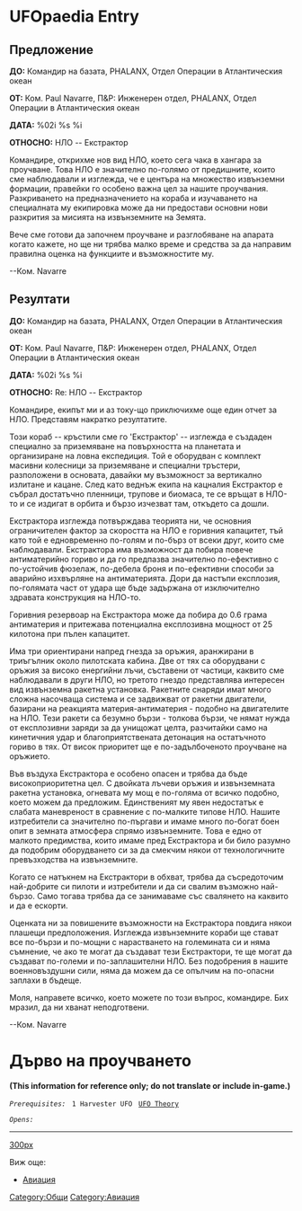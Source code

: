# UFOpaedia Entry

## Предложение

**ДО:** Командир на базата, PHALANX, Отдел Операции в Атлантическия
океан

**ОТ:** Ком. Paul Navarre, П&Р: Инженерен отдел, PHALANX, Отдел Операции
в Атлантическия океан

**ДАТА:** %02i %s %i

**ОТНОСНО:** НЛО -- Екстрактор

Командире, открихме нов вид НЛО, което сега чака в хангара за проучване.
Това НЛО е значително по-голямо от предишните, които сме наблюдавали и
изглежда, че е центъра на множество извънземни формации, правейки го
особено важна цел за нашите проучвания. Разкриването на предназначението
на кораба и изучаването на специалната му екипировка може да ни
предостави основни нови разкрития за мисията на извънземните на Земята.

Вече сме готови да започнем проучване и разглобяване на апарата когато
кажете, но ще ни трябва малко време и средства за да направим правилна
оценка на функциите и възможностите му.

--Ком. Navarre

## Резултати

**ДО:** Командир на базата, PHALANX, Отдел Операции в Атлантическия
океан

**ОТ:** Ком. Paul Navarre, П&Р: Инженерен отдел, PHALANX, Отдел Операции
в Атлантическия океан

**ДАТА:** %02i %s %i

**ОТНОСНО:** Re: НЛО -- Екстрактор

Командире, екипът ми и аз току-що приключихме още един отчет за НЛО.
Представям накратко резултатите.

Този кораб -- кръстили сме го 'Екстрактор' -- изглежда е създаден
специално за приземяване на повърхността на планетата и организиране на
ловна експедиция. Той е оборудван с комплект масивни колесници за
приземяване и специални тръстери, разположени в основата, давайки му
възможност за вертикално излитане и кацане. След като веднъж екипа на
кацналия Екстрактор е събрал достатъчно пленници, трупове и биомаса, те
се връщат в НЛО-то и се издигат в орбита и бързо изчезват там, откъдето
са дошли.

Екстрактора изглежда потвърждава теорията ни, че основния ограничителен
фактор за скоростта на НЛО е горивния капацитет, тъй като той е
едновременно по-голям и по-бърз от всеки друг, които сме наблюдавали.
Екстрактора има възможност да побира повече антиматерийно гориво и да го
предпазва значително по-ефективно с по-устойчив фюзелаж, по-дебела броня
и по-ефективни способи за аварийно изхвърляне на антиматерията. Дори да
настъпи експлозия, по-голямата част от удара ще бъде задържана от
изключително здравата конструкция на НЛО-то.

Горивния резервоар на Екстрактора може да побира до 0.6 грама
антиматерия и притежава потенциална експлозивна мощност от 25 килотона
при пълен капацитет.

Има три ориентирани напред гнезда за оръжия, аранжирани в триъгълник
около пилотската кабина. Две от тях са оборудвани с оръжия за високо
енергийни лъчи, съставени от частици, каквито сме наблюдавали в други
НЛО, но третото гнездо представлява интересен вид извънземна ракетна
установка. Ракетните снаряди имат много сложна насочваща система и се
задвижват от ракетни двигатели, базирани на реакцията
материя-антиматерия - подобно на двигателите на НЛО. Тези ракети са
безумно бързи - толкова бързи, че нямат нужда от експлозивни заряди за
да унищожат целта, разчитайки само на кинетичния удар и
благоприятствената детонация на остатъчното гориво в тях. От висок
приоритет ще е по-задълбоченото проучване на оръжието.

Във въздуха Екстрактора е особено опасен и трябва да бъде
високоприоритетна цел. С двойката лъчеви оръжия и извънземната ракетна
установка, огневата му мощ е по-голяма от всичко подобно, което можем да
предложим. Единственият му явен недостатък е слабата маневреност в
сравнение с по-малките типове НЛО. Нашите изтребители са значително
по-пъргави и имаме много по-богат боен опит в земната атмосфера спрямо
извънземните. Това е едно от малкото предимства, които имаме пред
Екстрактора и би било разумно да подобрим оборудването си за да смекчим
някои от технологичните превъзходства на извънземните.

Когато се натъкнем на Екстрактори в обхват, трябва да съсредоточим
най-добрите си пилоти и изтребители и да си свалим възможно най-бързо.
Само тогава трябва да се занимаваме със свалянето на каквито и да е
ескорти.

Оценката ни за повишените възможности на Екстрактора повдига някои
плашещи предположения. Изглежда извънземните кораби ще стават все
по-бързи и по-мощни с нарастването на големината си и няма съмнение, че
ако те могат да създават тези Екстрактори, те ще могат да създават
по-големи и по-заплашителни НЛО. Без подобрения в нашите военновъздушни
сили, няма да можем да се опълчим на по-опасни заплахи в бъдеще.

Моля, направете всичко, което можете по този въпрос, командире. Бих
мразил, да ни хванат неподготвени.

--Ком. Navarre

# Дърво на проучването

**(This information for reference only; do not translate or include
in-game.)**

*`Prerequisites:`*
` 1 Harvester UFO`
` `[`UFO Theory`](Research/UFO_Theory "wikilink")

*`Opens:`*

------------------------------------------------------------------------

[300px](image:Ufo_harvester.jpg "wikilink")

Виж още:

- [Авиация](Летателни_апарати/НЛО "wikilink")

[Category:Общи](Category:Общи "wikilink")
[Category:Авиация](Category:Авиация "wikilink")